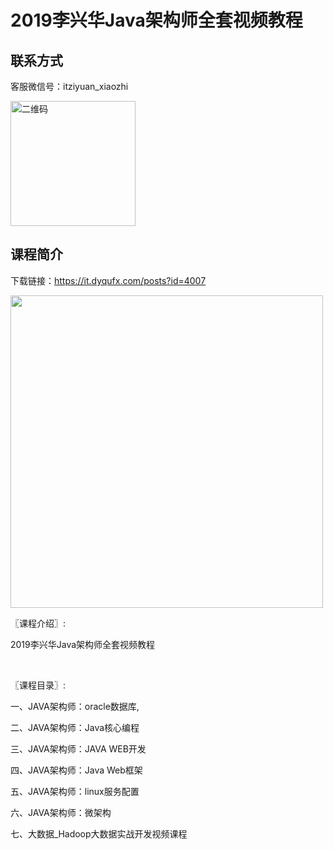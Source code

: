 # 2019李兴华Java架构师全套视频教程

## 联系方式

客服微信号：itziyuan_xiaozhi

<img src="https://ziyuanyun.oss-cn-guangzhou.aliyuncs.com/common/20240614073449/666b82192834a.jpg" width="200" height="200" alt="二维码">

## 课程简介

下载链接：https://it.dyqufx.com/posts?id=4007

<img src="https://ziyuanyun.oss-cn-guangzhou.aliyuncs.com/yun/20240515185544/664494b046516.jpg" width="500" alt="">

  〖课程介绍〗:

 2019李兴华Java架构师全套视频教程



 &nbsp;

 〖课程目录〗:

  一、JAVA架构师：oracle数据库, 

  二、JAVA架构师：Java核心编程

  三、JAVA架构师：JAVA WEB开发

  四、JAVA架构师：Java Web框架

  五、JAVA架构师：linux服务配置

  六、JAVA架构师：微架构

  七、大数据_Hadoop大数据实战开发视频课程 

  